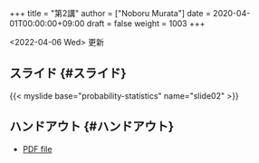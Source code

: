 +++
title = "第2講"
author = ["Noboru Murata"]
date = 2020-04-01T00:00:00+09:00
draft = false
weight = 1003
+++

<span class="timestamp-wrapper"><span class="timestamp">&lt;2022-04-06 Wed&gt; </span></span> 更新


## スライド {#スライド}

{{&lt; myslide base="probability-statistics" name="slide02" &gt;}}


## ハンドアウト {#ハンドアウト}

-   [PDF file](https://noboru-murata.github.io/probability-statistics/pdfs/slide02.pdf)